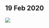 
## 19 Feb 2020

<img src="https://photos.google.com/share/AF1QipO6pSh-J0ZlpL8shKnFuEFSDjlRG7bo3QqedbvC3iFDDt2NTqA5H5ZDW6hcb0w8Dg?key=NTM5X2RIWDdkY25PRUw3WHd4SmVfRk15ZDN5d1Vn" />
